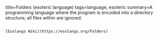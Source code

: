 title=Folders (esoteric language)
tags=language, esoteric
summary=A programming language where the program is encoded into a directory structure; all files within are ignored.
~~~~~~

[Esolangs Wiki](https://esolangs.org/Folders)